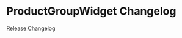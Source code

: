 # ProductGroupWidget Changelog

[Release Changelog](https://github.com/spryker-shop/ProductGroupWidget/releases)
